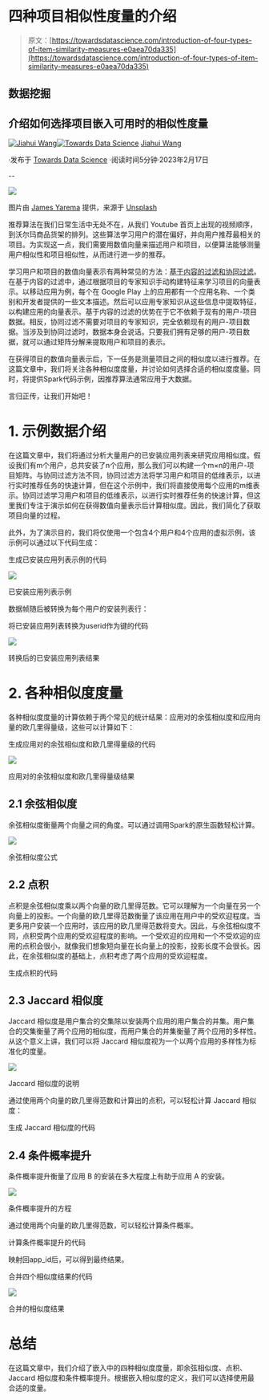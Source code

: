 # 四种项目相似性度量的介绍

> 原文：[https://towardsdatascience.com/introduction-of-four-types-of-item-similarity-measures-e0aea70da335](https://towardsdatascience.com/introduction-of-four-types-of-item-similarity-measures-e0aea70da335)

## 数据挖掘

## 介绍如何选择项目嵌入可用时的相似性度量

[](https://medium.com/@jhwang1992m?source=post_page-----e0aea70da335--------------------------------)[![Jiahui Wang](../Images/91350774d661092f429d1b0591af95f4.png)](https://medium.com/@jhwang1992m?source=post_page-----e0aea70da335--------------------------------)[](https://towardsdatascience.com/?source=post_page-----e0aea70da335--------------------------------)[![Towards Data Science](../Images/a6ff2676ffcc0c7aad8aaf1d79379785.png)](https://towardsdatascience.com/?source=post_page-----e0aea70da335--------------------------------) [Jiahui Wang](https://medium.com/@jhwang1992m?source=post_page-----e0aea70da335--------------------------------)

·发布于 [Towards Data Science](https://towardsdatascience.com/?source=post_page-----e0aea70da335--------------------------------) ·阅读时间5分钟·2023年2月17日

--

![](../Images/b75c9c4e4fd412a9e5b9ad5ec3a51357.png)

图片由 [James Yarema](https://unsplash.com/@jamesyarema?utm_source=medium&utm_medium=referral) 提供，来源于 [Unsplash](https://unsplash.com/?utm_source=medium&utm_medium=referral)

推荐算法在我们日常生活中无处不在，从我们 Youtube 首页上出现的视频顺序，到沃尔玛商品货架的排列。这些算法学习用户的潜在偏好，并向用户推荐最相关的项目。为实现这一点，我们需要用数值向量来描述用户和项目，以便算法能够测量用户相似性和项目相似性，从而进行进一步的推荐。

学习用户和项目的数值向量表示有两种常见的方法：[基于内容的过滤和协同过滤](https://developers.google.com/machine-learning/recommendation/overview/candidate-generation)。在基于内容的过滤中，通过根据项目的专家知识手动构建特征来学习项目的向量表示。以移动应用为例，每个在 Google Play 上的应用都有一个应用名称、一个类别和开发者提供的一些文本描述。然后可以应用专家知识从这些信息中提取特征，以构建应用的向量表示。基于内容的过滤的优势在于它不依赖于现有的用户-项目数据。相反，协同过滤不需要对项目的专家知识，完全依赖现有的用户-项目数据。当涉及到协同过滤时，数据本身会说话。只要我们拥有足够的用户-项目数据，就可以通过矩阵分解来提取用户和项目的表示。

在获得项目的数值向量表示后，下一任务是测量项目之间的相似度以进行推荐。在这篇文章中，我们将关注各种相似度度量，并讨论如何选择合适的相似度度量。同时，将提供Spark代码示例，因推荐算法通常应用于大数据。

言归正传，让我们开始吧！

# 1\. 示例数据介绍

在这篇文章中，我们将通过分析大量用户的已安装应用列表来研究应用相似度。假设我们有m个用户，总共安装了n个应用，那么我们可以构建一个m×n的用户-项目矩阵。与协同过滤方法不同，协同过滤方法将学习用户和项目的低维表示，以进行实时推荐任务的快速计算，但在这个示例中，我们将直接使用每个应用的m维表示。协同过滤学习用户和项目的低维表示，以进行实时推荐任务的快速计算，但这里我们专注于演示如何在获得数值向量表示后计算相似度。因此，我们简化了获取项目向量的过程。

此外，为了演示目的，我们将仅使用一个包含4个用户和4个应用的虚拟示例，该示例可以通过以下代码生成：

生成已安装应用列表示例的代码

![](../Images/e9977b1853375ca690ab610488ecafc8.png)

已安装应用列表示例

数据帧随后被转换为每个用户的安装列表行：

将已安装应用列表转换为userid作为键的代码

![](../Images/d4b7435c0d7504638b279f24c9339497.png)

转换后的已安装应用列表结果

# 2\. 各种相似度度量

各种相似度度量的计算依赖于两个常见的统计结果：应用对的余弦相似度和应用向量的欧几里得量级，这些可以计算如下：

生成应用对的余弦相似度和欧几里得量级的代码

![](../Images/f0911d966499749e0333c10a595ba293.png)

应用对的余弦相似度和欧几里得量级结果

## 2.1 余弦相似度

余弦相似度衡量两个向量之间的角度。可以通过调用Spark的原生函数轻松计算。

![](../Images/76408abd15063f085d7bba3ff4725c09.png)

余弦相似度公式

## 2.2 点积

点积是余弦相似度乘以两个向量的欧几里得范数。它可以理解为一个向量在另一个向量上的投影。一个向量的欧几里得范数衡量了该应用在用户中的受欢迎程度。当更多用户安装一个应用时，该应用的欧几里得范数将变大。因此，与余弦相似度不同，点积受两个应用的受欢迎程度的影响。一个受欢迎的应用和一个不受欢迎的应用的点积会很小，就像我们想象短向量在长向量上的投影，投影长度不会很长。因此，在余弦相似度的基础上，点积考虑了两个应用的受欢迎程度。

生成点积的代码

## 2.3 Jaccard 相似度

Jaccard 相似度是用户集合的交集除以安装两个应用的用户集合的并集。用户集合的交集衡量了两个应用的相似度，而用户集合的并集衡量了两个应用的多样性。从这个意义上讲，我们可以将 Jaccard 相似度视为一个以两个应用的多样性为标准化的度量。

![](../Images/0b60d05bf6691575a86e12200379a647.png)

Jaccard 相似度的说明

通过使用两个向量的欧几里得范数和计算出的点积，可以轻松计算 Jaccard 相似度：

生成 Jaccard 相似度的代码

## 2.4 条件概率提升

条件概率提升衡量了应用 B 的安装在多大程度上有助于应用 A 的安装。

![](../Images/a88cade78c5db93568968a1d8662a78d.png)

条件概率提升的方程

通过使用两个向量的欧几里得范数，可以轻松计算条件概率。

计算条件概率提升的代码

映射回app_id后，可以得到最终结果。

合并四个相似度结果的代码

![](../Images/67f81211645142cec1034a77cb5c80f4.png)

合并的相似度结果

# 总结

在这篇文章中，我们介绍了嵌入中的四种相似度度量，即余弦相似度、点积、Jaccard 相似度和条件概率提升。根据嵌入相似度的定义，我们可以选择使用最合适的度量。
